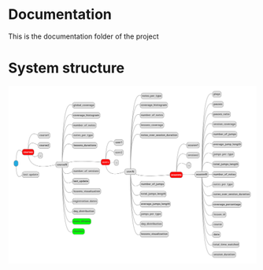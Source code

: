 # Documentation
This is the documentation folder of the project

# System structure
![Structure](/docs/system_map.png)
